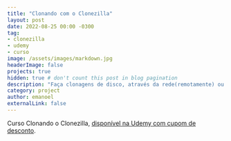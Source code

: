 ```yaml
---
title: "Clonando com o Clonezilla"
layout: post
date: 2022-08-25 00:00 -0300
tag: 
- clonezilla
- udemy
- curso
image: /assets/images/markdown.jpg
headerImage: false
projects: true
hidden: true # don't count this post in blog pagination
description: "Faça clonagens de disco, através da rede(remotamente) ou localmente(disco-disco)."
category: project
author: emanoel
externalLink: false
---
```


Curso Clonando o Clonezilla, [disponível na Udemy com cupom de desconto](https://www.udemy.com/course/clonando-com-o-clonezilla/?referralCode=4F488C22779DC25951E5).
